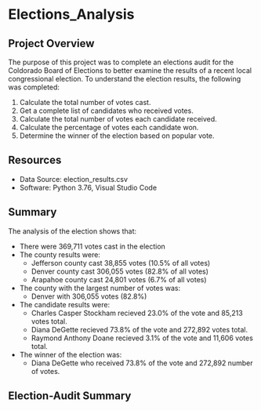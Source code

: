 # Elections_Analysis

## Project Overview
The purpose of this project was to complete an elections audit for the Coldorado Board of Elections to better examine the results of a recent local congressional election. To understand the election results, the following was completed:

1. Calculate the total number of votes cast. 
2. Get a complete list of candidates who received votes. 
3. Calculate the total number of votes each candidate received. 
4. Calculate the percentage of votes each candidate won.
5. Determine the winner of the election based on popular vote. 

## Resources
- Data Source: election_results.csv
- Software: Python 3.76, Visual Studio Code

## Summary
The analysis of the election shows that:
- There were 369,711 votes cast in the election
- The county results were:
  - Jefferson county cast 38,855 votes (10.5% of all votes)
  - Denver county cast 306,055 votes (82.8% of all votes)
  - Arapahoe county cast 24,801 votes (6.7% of all votes)
- The county with the largest number of votes was:
  - Denver with 306,055 votes (82.8%)
- The candidate results were:
  - Charles Casper Stockham recieved 23.0% of the vote and 85,213 votes total.
  - Diana DeGette recieved 73.8% of the vote and 272,892 votes total.
  - Raymond Anthony Doane recieved 3.1% of the vote and 11,606 votes total.
- The winner of the election was:
  - Diana DeGette who received 73.8% of the vote and 272,892 number of votes.

## Election-Audit Summary

